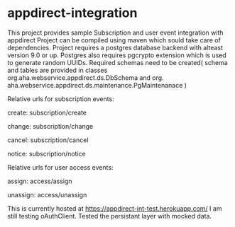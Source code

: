 # appdirect-integration
This project provides sample Subscription and user event integration with appdirect
Project can be compiled using maven which sould take care of dependencies. 
Project requires a postgres database backend with alteast version 9.0 or up. 
Postgres also requires pgcrypto extension which is used to generate random UUIDs. 
Required schemas need to be created( schema and tables are provided in classes   
org.aha.webservice.appdirect.ds.DbSchema and org.
aha.webservice.appdirect.ds.maintenance.PgMaintenanace )

Relative urls for subscription events:

create: subscription/create

change: subscription/change

cancel: subscription/cancel

notice: subscription/notice

Relative urls for user access events:

assign: access/assign

unassign: access/unassign

This is currently hosted at https://appdirect-int-test.herokuapp.com/
I am still testing oAuthClient. Tested the persistant layer with mocked data. 



